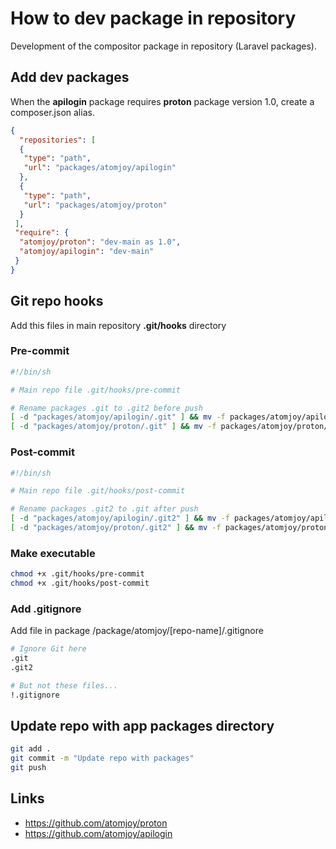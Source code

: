 # How to dev package in repository

Development of the compositor package in repository (Laravel packages).

## Add dev packages

When the **apilogin** package requires **proton** package version 1.0, create a composer.json alias.

```json
{
  "repositories": [
  {
   "type": "path",
   "url": "packages/atomjoy/apilogin"
  },
  {
   "type": "path",
   "url": "packages/atomjoy/proton"
  }
 ],
 "require": {
  "atomjoy/proton": "dev-main as 1.0",
  "atomjoy/apilogin": "dev-main"
 }
}
```

## Git repo hooks

Add this files in main repository **.git/hooks** directory

### Pre-commit

```sh
#!/bin/sh

# Main repo file .git/hooks/pre-commit

# Rename packages .git to .git2 before push
[ -d "packages/atomjoy/apilogin/.git" ] && mv -f packages/atomjoy/apilogin/.git packages/atomjoy/apilogin/.git2
[ -d "packages/atomjoy/proton/.git" ] && mv -f packages/atomjoy/proton/.git packages/atomjoy/proton/.git2
```

### Post-commit

```sh
#!/bin/sh

# Main repo file .git/hooks/post-commit

# Rename packages .git2 to .git after push
[ -d "packages/atomjoy/apilogin/.git2" ] && mv -f packages/atomjoy/apilogin/.git2 packages/atomjoy/apilogin/.git
[ -d "packages/atomjoy/proton/.git2" ] && mv -f packages/atomjoy/proton/.git2 packages/atomjoy/proton/.git
```

### Make executable

```sh
chmod +x .git/hooks/pre-commit
chmod +x .git/hooks/post-commit
```

### Add .gitignore

Add file in package /package/atomjoy/[repo-name]/.gitignore

```sh
# Ignore Git here
.git
.git2

# But not these files...
!.gitignore
```

## Update repo with app packages directory

```sh
git add .
git commit -m "Update repo with packages"
git push
```

## Links

- <https://github.com/atomjoy/proton>
- <https://github.com/atomjoy/apilogin>
